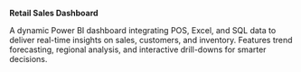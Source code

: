 **Retail Sales Dashboard**


A dynamic Power BI dashboard integrating POS, Excel, and SQL data to deliver real-time insights on sales, customers, and inventory. Features trend forecasting, regional analysis, and interactive drill-downs for smarter decisions.  
